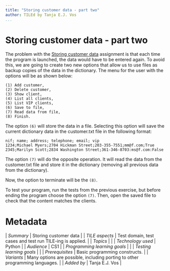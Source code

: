 ```yaml
---
title: "Storing customer data - part two"
author: TILEd by Tanja E.J. Vos
...
```


# Storing customer data - part two

The problem with the [Storing customer data](exercises_for_first_year_courses/assignment-89.md) assignment is that each time the program is launched, the data would have to be entered again. To avoid this,
we are going to create two new options that allow us to use files as
backup copies of the data in the dictionary. The menu for the user
with the options will be as shown below:

    (1) Add customer,
    (2) Delete customer,
    (3) Show client,
    (4) List all clients,
    (5) List VIP clients,
    (6) Save to file,
    (7) Read data from file,
    (8) Finish.

The option `(6)` will store the data in a file. Selecting this
option will save the current dictionary data in the customer.txt
file in the following format:

```small
nif; name; address; telephone; email; vip
1234;Michael Myers;2704 Hickman Street;203-355-7551;mm@f.com;True
2345;Marilyn Scott;2834 Washington Street;361-346-8703:ms@f.com:False
```

The option `(7)` will do the opposite operation. It will read the
data from the customer.txt file and store it in the dictionary
(removing all previous data from the dictionary).

Now, the option to terminate will be the `(8)`.

To test your program, run the tests from the previous exercise, but
before ending the program choose the option `(7)`. Then, open the
saved file to check that the content matches the clients.


# Metadata

| *Summary*                     | Storing customer data |
| *TILE aspects*                | Test domain, test cases and test run TILE-ing is applied. |
| *Topics*                      |  |
| *Technology used*             | Python |
| *Audience*                    | CS1 |
| *Programming learning goals*  |  |
| *Testing learning goals*      |  |
| *Prerequisites*               | Basic programming constructs. |
| *Variants*                    | Many options are possible, including porting to other programming languages. | 
| *Added by*                    | Tanja E.J. Vos |   

